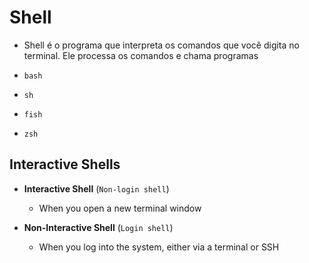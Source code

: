 # Shell

- Shell é o programa que interpreta os comandos que você digita no terminal. Ele processa os comandos e chama programas

- `bash`
- `sh`
- `fish`
- `zsh`

## Interactive Shells

- **Interactive Shell** (`Non-login shell`)
  - When you open a new terminal window

- **Non-Interactive Shell** (`Login shell`)
  - When you log into the system, either via a terminal or SSH
